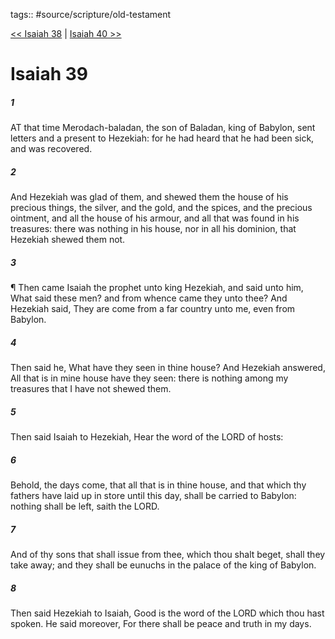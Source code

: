 tags:: #source/scripture/old-testament

[<< Isaiah 38](/Old_Testament/23_Isaiah/Isaiah_38.md) | [Isaiah 40 >>](/Old_Testament/23_Isaiah/Isaiah_40.md)

# Isaiah 39

##### 1

AT that time Merodach-baladan, the son of Baladan, king of Babylon, sent letters and a present to Hezekiah: for he had heard that he had been sick, and was recovered.

##### 2

And Hezekiah was glad of them, and shewed them the house of his precious things, the silver, and the gold, and the spices, and the precious ointment, and all the house of his armour, and all that was found in his treasures: there was nothing in his house, nor in all his dominion, that Hezekiah shewed them not.

##### 3

¶ Then came Isaiah the prophet unto king Hezekiah, and said unto him, What said these men? and from whence came they unto thee? And Hezekiah said, They are come from a far country unto me, even from Babylon.

##### 4

Then said he, What have they seen in thine house? And Hezekiah answered, All that is in mine house have they seen: there is nothing among my treasures that I have not shewed them.

##### 5

Then said Isaiah to Hezekiah, Hear the word of the LORD of hosts:

##### 6

Behold, the days come, that all that is in thine house, and that which thy fathers have laid up in store until this day, shall be carried to Babylon: nothing shall be left, saith the LORD.

##### 7

And of thy sons that shall issue from thee, which thou shalt beget, shall they take away; and they shall be eunuchs in the palace of the king of Babylon.

##### 8

Then said Hezekiah to Isaiah, Good is the word of the LORD which thou hast spoken. He said moreover, For there shall be peace and truth in my days.
